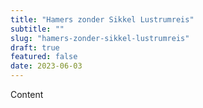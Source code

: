 ```yaml
---
title: "Hamers zonder Sikkel Lustrumreis"
subtitle: ""
slug: "hamers-zonder-sikkel-lustrumreis"
draft: true
featured: false
date: 2023-06-03
---
```


Content
